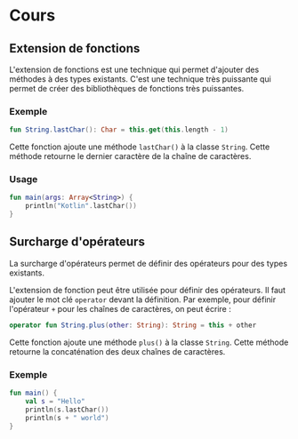 # Cours

## Extension de fonctions

L'extension de fonctions est une technique qui permet d'ajouter des méthodes à des types existants. C'est une technique très puissante qui permet de créer des bibliothèques de fonctions très puissantes.

### Exemple

```kotlin
fun String.lastChar(): Char = this.get(this.length - 1)
```

Cette fonction ajoute une méthode `lastChar()` à la classe `String`. Cette méthode retourne le dernier caractère de la chaîne de caractères.

### Usage

```kotlin
fun main(args: Array<String>) {
    println("Kotlin".lastChar())
}
```

## Surcharge d'opérateurs

La surcharge d'opérateurs permet de définir des opérateurs pour des types existants. 

L'extension de fonction peut être utilisée pour définir des opérateurs. Il faut ajouter le mot clé `operator` devant la définition. Par exemple, pour définir l'opérateur `+` pour les chaînes de caractères, on peut écrire :

```kotlin
operator fun String.plus(other: String): String = this + other
```

Cette fonction ajoute une méthode `plus()` à la classe `String`. Cette méthode retourne la concaténation des deux chaînes de caractères.

### Exemple

```kotlin
fun main() {
    val s = "Hello"
    println(s.lastChar())
    println(s + " world")
}
```
